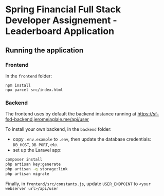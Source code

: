 # Spring Financial Full Stack Developer Assignement - Leaderboard Application

## Running the application

### Frontend
In the `frontend` folder:
```
npm install
npx parcel src/index.html
```

### Backend
The frontend uses by default the backend instance running at https://sf-fsd-backend.jeromejaglale.me/api/user

To install your own backend, in the `backend` folder:
- copy `.env.example` to `.env`, then update the database credentials: `DB_HOST`, `DB_PORT`, etc. 
- set up the Laravel app:
```bash
composer install
php artisan key:generate
php artisan -q storage:link
php artisan migrate
```

Finally, in `frontend/src/constants.js`, update `USER_ENDPOINT` to `<your webserver url>/api/user`